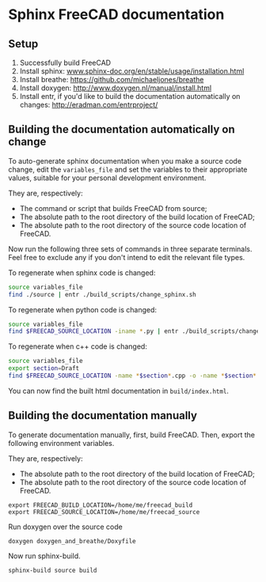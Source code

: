 # Sphinx FreeCAD documentation

## Setup

1) Successfully build FreeCAD
2) Install sphinx: www.sphinx-doc.org/en/stable/usage/installation.html
3) Install breathe: https://github.com/michaeljones/breathe
4) Install doxygen: http://www.doxygen.nl/manual/install.html
5) Install entr, if you'd like to build the documentation automatically on changes: http://eradman.com/entrproject/

## Building the documentation automatically on change

To auto-generate sphinx documentation when you make a source code change, edit
the `variables_file` and set the variables to their appropriate values,
suitable for your personal development environment.

They are, respectively:

- The command or script that builds FreeCAD from source;
- The absolute path to the root directory of the build location of FreeCAD;
- The absolute path to the root directory of the source code location of FreeCAD.

Now run the following three sets of commands in three separate terminals. Feel
free to exclude any if you don't intend to edit the relevant file types.

To regenerate when sphinx code is changed:

```bash
source variables_file
find ./source | entr ./build_scripts/change_sphinx.sh
```

To regenerate when python code is changed:

```bash
source variables_file
find $FREECAD_SOURCE_LOCATION -iname *.py | entr ./build_scripts/change_python.sh
```

To regenerate when c++ code is changed:

```bash
source variables_file
export section=Draft
find $FREECAD_SOURCE_LOCATION -name *$section*.cpp -o -name *$section*.h -o -name *$section*.dox | entr ./build_scripts/change_cpp.sh $section
```

You can now find the built html documentation in `build/index.html`.

## Building the documentation manually

To generate documentation manually, first, build FreeCAD. Then, export the
following environment variables.

They are, respectively:

- The absolute path to the root directory of the build location of FreeCAD;
- The absolute path to the root directory of the source code location of FreeCAD.

```
export FREECAD_BUILD_LOCATION=/home/me/freecad_build
export FREECAD_SOURCE_LOCATION=/home/me/freecad_source
```

Run doxygen over the source code

```
doxygen doxygen_and_breathe/Doxyfile
```

Now run sphinx-build.

```
sphinx-build source build
```

